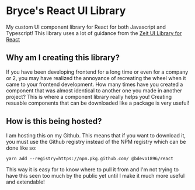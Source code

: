 # Bryce's React UI Library
My custom UI component library for React for both Javascript and Typescript! This library uses a lot of guidance from the [Zeit UI Library for React](https://react.zeit-ui.co/en-us/guide/introduction)

## Why am I creating this library?
If you have been developing frontend for a long time or even for a company or 2, you may have realized the annoyance of recreating the wheel when it came to your frontend development. How many times have you created a component that was almost identical to another one you made in another project? This is where a component library really helps you! Creating resuable components that can be downloaded like a package is very useful!

## How is this being hosted?
I am hosting this on my Github. This means that if you want to download it, you must use the Github registry instead of the NPM registry which can be done like so:

```
yarn add --registry=https://npm.pkg.github.com/ @bdevo1896/react
```

This way it is easy for to know where to pull it from and I'm not trying to have this seen too much by the public yet until I make it much more useful and extendable!
